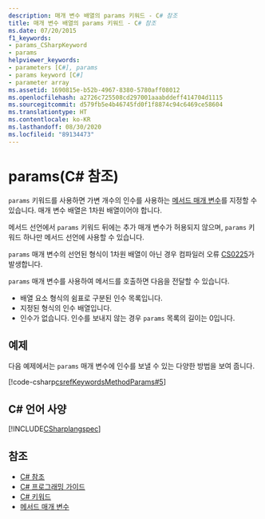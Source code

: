 ```yaml
---
description: 매개 변수 배열의 params 키워드 - C# 참조
title: 매개 변수 배열의 params 키워드 - C# 참조
ms.date: 07/20/2015
f1_keywords:
- params_CSharpKeyword
- params
helpviewer_keywords:
- parameters [C#], params
- params keyword [C#]
- parameter array
ms.assetid: 1690815e-b52b-4967-8380-5780aff08012
ms.openlocfilehash: a2726c725508cd297001aaabddeff414704d1115
ms.sourcegitcommit: d579fb5e4b46745fd0f1f8874c94c6469ce58604
ms.translationtype: HT
ms.contentlocale: ko-KR
ms.lasthandoff: 08/30/2020
ms.locfileid: "89134473"
---
```

# <a name="params-c-reference"></a>params(C# 참조)

`params` 키워드를 사용하면 가변 개수의 인수를 사용하는 [메서드 매개 변수](method-parameters.md)를 지정할 수 있습니다. 매개 변수 배열은 1차원 배열이어야 합니다.

메서드 선언에서 `params` 키워드 뒤에는 추가 매개 변수가 허용되지 않으며, `params` 키워드 하나만 메서드 선언에 사용할 수 있습니다.

`params` 매개 변수의 선언된 형식이 1차원 배열이 아닌 경우 컴파일러 오류 [CS0225](../../misc/cs0225.md)가 발생합니다.

`params` 매개 변수를 사용하여 메서드를 호출하면 다음을 전달할 수 있습니다.

- 배열 요소 형식의 쉼표로 구분된 인수 목록입니다.
- 지정된 형식의 인수 배열입니다.
- 인수가 없습니다. 인수를 보내지 않는 경우 `params` 목록의 길이는 0입니다.

## <a name="example"></a>예제

다음 예제에서는 `params` 매개 변수에 인수를 보낼 수 있는 다양한 방법을 보여 줍니다.

[!code-csharp[csrefKeywordsMethodParams#5](~/samples/snippets/csharp/VS_Snippets_VBCSharp/csrefKeywordsMethodParams/CS/csrefKeywordsMethodParams.cs#5)]

## <a name="c-language-specification"></a>C# 언어 사양

[!INCLUDE[CSharplangspec](~/includes/csharplangspec-md.md)]

## <a name="see-also"></a>참조

- [C# 참조](../index.md)
- [C# 프로그래밍 가이드](../../programming-guide/index.md)
- [C# 키워드](index.md)
- [메서드 매개 변수](method-parameters.md)
